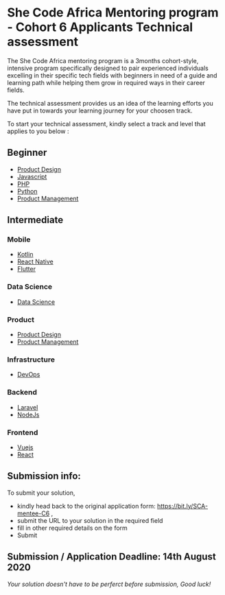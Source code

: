 # She Code Africa Mentoring program - Cohort 6 Applicants Technical assessment
The She Code Africa mentoring program is a 3months cohort-style, intensive program specifically designed to pair experienced individuals excelling in their specific tech fields with beginners in need of a guide and learning path while helping them grow in required ways in their career fields.

The technical assessment provides us an idea of the learning efforts you have put in towards your learning journey for your choosen track.

To start your technical assessment, kindly select a track and level that applies to you below : 

## Beginner
- [Product Design](beginner/design.md)
- [Javascript](beginner/javascript.md)
- [PHP](beginner/php.md)
- [Python](beginner/python.md)
- [Product Management](beginner/productmanagement.md)

  
## Intermediate

### Mobile
- [Kotlin](intermediate/kotlin.md)
- [React Native](intermediate/reactnative.md)
- [Flutter](intermediate/flutter.md)

### Data Science
- [Data Science](intermediate/datasci.md)

### Product
- [Product Design](intermediate/design.md)
- [Product Management](intermediate/productmanagement.md)

### Infrastructure
- [DevOps](intermediate/devops.md)

### Backend
- [Laravel](intermediate/laravel.md)
- [NodeJs](intermediate/nodejs.md)

### Frontend
- [Vuejs](intermediate/vue.md)
- [React](intermediate/react.md)

## Submission info:
To submit your solution, 
- kindly head back to the original application form: https://bit.ly/SCA-mentee-C6 ,
- submit the URL to your solution in the required field
- fill in other required details on the form
- Submit

## Submission / Application Deadline: 14th August 2020

*Your solution doesn't have to be perferct before submission, Good luck!*
